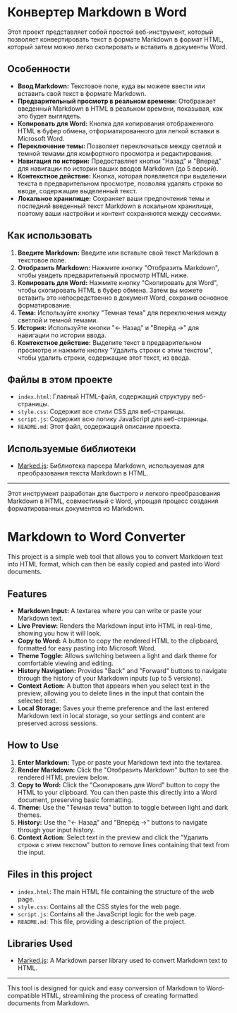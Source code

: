 # Конвертер Markdown в Word

Этот проект представляет собой простой веб-инструмент, который позволяет конвертировать текст в формате Markdown в формат HTML, который затем можно легко скопировать и вставить в документы Word.

## Особенности

- **Ввод Markdown:** Текстовое поле, куда вы можете ввести или вставить свой текст в формате Markdown.
- **Предварительный просмотр в реальном времени:** Отображает введенный Markdown в HTML в реальном времени, показывая, как это будет выглядеть.
- **Копировать для Word:** Кнопка для копирования отображенного HTML в буфер обмена, отформатированного для легкой вставки в Microsoft Word.
- **Переключение темы:** Позволяет переключаться между светлой и темной темами для комфортного просмотра и редактирования.
- **Навигация по истории:** Предоставляет кнопки "Назад" и "Вперед" для навигации по истории ваших вводов Markdown (до 5 версий).
- **Контекстное действие:** Кнопка, которая появляется при выделении текста в предварительном просмотре, позволяя удалять строки во вводе, содержащие выделенный текст.
- **Локальное хранилище:** Сохраняет ваши предпочтения темы и последний введенный текст Markdown в локальном хранилище, поэтому ваши настройки и контент сохраняются между сессиями.

## Как использовать

1. **Введите Markdown:** Введите или вставьте свой текст Markdown в текстовое поле.
2. **Отобразить Markdown:** Нажмите кнопку "Отобразить Markdown", чтобы увидеть предварительный просмотр HTML ниже.
3. **Копировать для Word:** Нажмите кнопку "Скопировать для Word", чтобы скопировать HTML в буфер обмена. Затем вы можете вставить это непосредственно в документ Word, сохранив основное форматирование.
4. **Тема:** Используйте кнопку "Темная тема" для переключения между светлой и темной темами.
5. **История:** Используйте кнопки "← Назад" и "Вперёд →" для навигации по истории ввода.
6. **Контекстное действие:** Выделите текст в предварительном просмотре и нажмите кнопку "Удалить строки с этим текстом", чтобы удалить строки, содержащие этот текст, из ввода.

## Файлы в этом проекте

- `index.html`: Главный HTML-файл, содержащий структуру веб-страницы.
- `style.css`: Содержит все стили CSS для веб-страницы.
- `script.js`: Содержит всю логику JavaScript для веб-страницы.
- `README.md`: Этот файл, содержащий описание проекта.

## Используемые библиотеки

- [Marked.js](https://cdnjs.com/libraries/marked): Библиотека парсера Markdown, используемая для преобразования текста Markdown в HTML.

---

Этот инструмент разработан для быстрого и легкого преобразования Markdown в HTML, совместимый с Word, упрощая процесс создания форматированных документов из Markdown.

# Markdown to Word Converter

This project is a simple web tool that allows you to convert Markdown text into HTML format, which can then be easily copied and pasted into Word documents.

## Features

- **Markdown Input:** A textarea where you can write or paste your Markdown text.
- **Live Preview:** Renders the Markdown input into HTML in real-time, showing you how it will look.
- **Copy to Word:** A button to copy the rendered HTML to the clipboard, formatted for easy pasting into Microsoft Word.
- **Theme Toggle:** Allows switching between a light and dark theme for comfortable viewing and editing.
- **History Navigation:** Provides "Back" and "Forward" buttons to navigate through the history of your Markdown inputs (up to 5 versions).
- **Context Action:** A button that appears when you select text in the preview, allowing you to delete lines in the input that contain the selected text.
- **Local Storage:** Saves your theme preference and the last entered Markdown text in local storage, so your settings and content are preserved across sessions.

## How to Use

1.  **Enter Markdown:** Type or paste your Markdown text into the textarea.
2.  **Render Markdown:** Click the "Отобразить Markdown" button to see the rendered HTML preview below.
3.  **Copy to Word:** Click the "Скопировать для Word" button to copy the HTML to your clipboard. You can then paste this directly into a Word document, preserving basic formatting.
4.  **Theme:** Use the "Темная тема" button to toggle between light and dark themes.
5.  **History:** Use the "← Назад" and "Вперёд →" buttons to navigate through your input history.
6.  **Context Action:** Select text in the preview and click the "Удалить строки с этим текстом" button to remove lines containing that text from the input.

## Files in this project

- `index.html`: The main HTML file containing the structure of the web page.
- `style.css`: Contains all the CSS styles for the web page.
- `script.js`: Contains all the JavaScript logic for the web page.
- `README.md`: This file, providing a description of the project.

## Libraries Used

- [Marked.js](https://cdnjs.com/libraries/marked): A Markdown parser library used to convert Markdown text to HTML.

---

This tool is designed for quick and easy conversion of Markdown to Word-compatible HTML, streamlining the process of creating formatted documents from Markdown.
